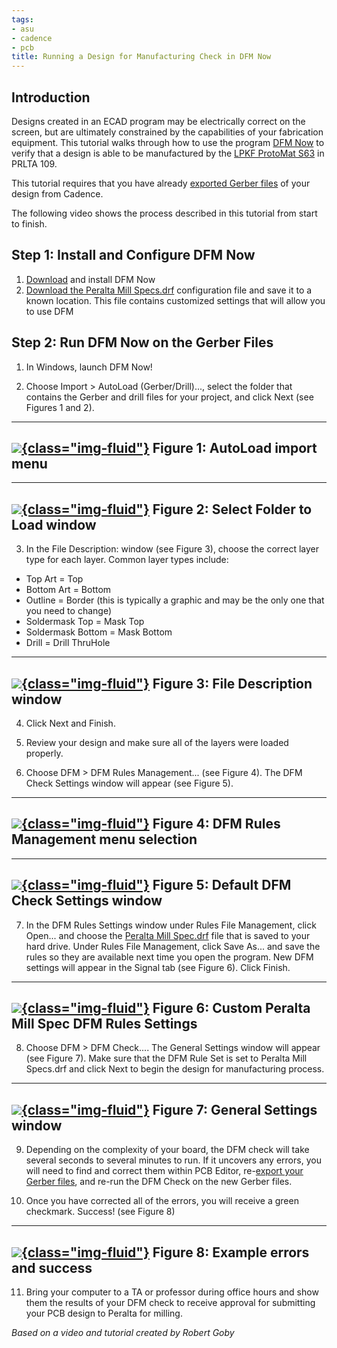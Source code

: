 ```yaml
---
tags:
- asu
- cadence
- pcb
title: Running a Design for Manufacturing Check in DFM Now
---
```


## Introduction

Designs created in an ECAD program may be electrically correct on the screen, but are ultimately constrained by the capabilities of your fabrication equipment. This tutorial walks through how to use the program [DFM Now](https://www.numericalinnovations.com/pages/dfm-now-free-gerber-viewer) to verify that a design is able to be manufactured by the [LPKF ProtoMat S63](https://www.lpkfusa.com/datasheets/prototyping/s63.pdf) in PRLTA 109.

This tutorial requires that you have already [exported Gerber files](exporting-gerber-files-from-cadence-pcb-editor.html) of your design from Cadence.

The following video shows the process described in this tutorial from start to finish.

## Step 1: Install and Configure DFM Now

1.  [Download](https://www.numericalinnovations.com/pages/dfm-now-download-now) and install DFM Now
2.  [Download the Peralta Mill Specs.drf](https://drive.google.com/open?id=0ByRWb7dgVD-rYlRJMWZZM0V4QXc) configuration file and save it to a known location. This file contains customized settings that will allow you to use DFM 

## Step 2: Run DFM Now on the Gerber Files

1.  In Windows, launch DFM Now!

2.  Choose Import > AutoLoad (Gerber/Drill)..., select the folder that contains the Gerber and drill files for your project, and click Next (see Figures 1 and 2).

  ------------------------------------------------------------------------------
   [![](/figures/figure_103.jpg){class="img-fluid"}](/larger/image0222.JPG)
                          Figure 1: AutoLoad import menu
  ------------------------------------------------------------------------------

  ------------------------------------------------------------------------------
   [![](/figures/figure_104.png){class="img-fluid"}](/larger/image0223.png)
                      Figure 2: Select Folder to Load window
  ------------------------------------------------------------------------------

3.  In the File Description: window (see Figure 3), choose the correct layer type for each layer. Common layer types include:

-   Top Art = Top
-   Bottom Art = Bottom
-   Outline = Border (this is typically a graphic and may be the only one that you need to change)
-   Soldermask Top = Mask Top
-   Soldermask Bottom = Mask Bottom
-   Drill = Drill ThruHole

  ------------------------------------------------------------------------------
   [![](/figures/figure_105.jpg){class="img-fluid"}](/larger/image0224.JPG)
                        Figure 3: File Description window
  ------------------------------------------------------------------------------

4.  Click Next and Finish.

5.  Review your design and make sure all of the layers were loaded properly.

6.  Choose DFM > DFM Rules Management... (see Figure 4). The DFM Check Settings window will appear (see Figure 5).

  ----------------------------------------------------
   [![](/figures/figure_106.jpg){class="img-fluid"}](/larger/image0225.JPG)
     Figure 4: DFM Rules Management menu selection
  ----------------------------------------------------

  ------------------------------------------------------------------------------
   [![](/figures/figure_107.jpg){class="img-fluid"}](/larger/image0226.JPG)
                   Figure 5: Default DFM Check Settings window
  ------------------------------------------------------------------------------

7.  In the DFM Rules Settings window under Rules File Management, click Open... and choose the [Peralta Mill Spec.drf](https://drive.google.com/open?id=0ByRWb7dgVD-rYlRJMWZZM0V4QXc) file that is saved to your hard drive. Under Rules File Management, click Save As... and save the rules so they are available next time you open the program. New DFM settings will appear in the Signal tab (see Figure 6). Click Finish.

  ------------------------------------------------------------------------------
   [![](/figures/figure_108.png){class="img-fluid"}](/larger/image0227.png)
              Figure 6: Custom Peralta Mill Spec DFM Rules Settings
  ------------------------------------------------------------------------------

8.  Choose DFM > DFM Check.... The General Settings window will appear (see Figure 7). Make sure that the DFM Rule Set is set to Peralta Mill Specs.drf and click Next to begin the design for manufacturing process.

  ------------------------------------------------------------------------------
   [![](/figures/figure_109.png){class="img-fluid"}](/larger/image0228.png)
                        Figure 7: General Settings window
  ------------------------------------------------------------------------------

9.  Depending on the complexity of your board, the DFM check will take several seconds to several minutes to run. If it uncovers any errors, you will need to find and correct them within PCB Editor, re-[export your Gerber files](exporting-gerber-files-from-cadence-pcb-editor.html), and re-run the DFM Check on the new Gerber files.

10. Once you have corrected all of the errors, you will receive a green checkmark. Success! (see Figure 8)

  ------------------------------------------------------------------------------
   [![](/figures/figure_110.png){class="img-fluid"}](/larger/image0229.png)
                       Figure 8: Example errors and success
  ------------------------------------------------------------------------------

11. Bring your computer to a TA or professor during office hours and show them the results of your DFM check to receive approval for submitting your PCB design to Peralta for milling.

*Based on a video and tutorial created by Robert Goby*
